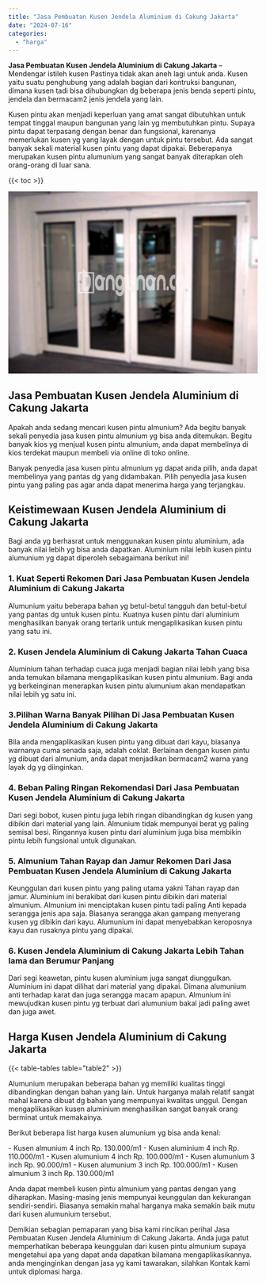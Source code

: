 ```yaml
---
title: "Jasa Pembuatan Kusen Jendela Aluminium di Cakung Jakarta"
date: "2024-07-16"
categories: 
  - "harga"
---
```


**Jasa Pembuatan Kusen Jendela Aluminium di Cakung Jakarta** – Mendengar istileh kusen Pastinya tidak akan aneh lagi untuk anda. Kusen yaitu suatu penghubung yang adalah bagian dari kontruksi bangunan, dimana kusen tadi bisa dihubungkan dg beberapa jenis benda seperti pintu, jendela dan bermacam2 jenis jendela yang lain.

Kusen pintu akan menjadi keperluan yang amat sangat dibutuhkan untuk tempat tinggal maupun bangunan yang lain yg membutuhkan pintu. Supaya pintu dapat terpasang dengan benar dan fungsional, karenanya memerlukan kusen yg yang layak dengan untuk pintu tersebut. Ada sangat banyak sekali material kusen pintu yang dapat dipakai. Beberapanya merupakan kusen pintu alumunium yang sangat banyak diterapkan oleh orang-orang di luar sana.

{{< toc >}}

![Jasa Pembuatan Kusen Jendela Aluminium di Cakung Jakarta](/images/harga-kusen-jendela-alumunium-20.png)

## Jasa Pembuatan Kusen Jendela Aluminium di Cakung Jakarta

Apakah anda sedang mencari kusen pintu almunium? Ada begitu banyak sekali penyedia jasa kusen pintu almunium yg bisa anda ditemukan. Begitu banyak kios yg menjual kusen pintu almunium, anda dapat membelinya di kios terdekat maupun membeli via online di toko online.

Banyak penyedia jasa kusen pintu almunium yg dapat anda pilih, anda dapat membelinya yang pantas dg yang didambakan. Pilih penyedia jasa kusen pintu yang paling pas agar anda dapat menerima harga yang terjangkau.

## Keistimewaan Kusen Jendela Aluminium di Cakung Jakarta

Bagi anda yg berhasrat untuk menggunakan kusen pintu aluminium, ada banyak nilai lebih yg bisa anda dapatkan. Aluminium nilai lebih kusen pintu alumunium yg dapat diperoleh sebagaimana berikut ini!

### 1\. Kuat Seperti Rekomen Dari Jasa Pembuatan Kusen Jendela Aluminium di Cakung Jakarta

Alumunium yaitu beberapa bahan yg betul-betul tangguh dan betul-betul yang pantas dg untuk kusen pintu. Kuatnya kusen pintu dari aluminium menghasilkan banyak orang tertarik untuk mengaplikasikan kusen pintu yang satu ini.

### 2\. Kusen Jendela Aluminium di Cakung Jakarta Tahan Cuaca

Aluminium tahan terhadap cuaca juga menjadi bagian nilai lebih yang bisa anda temukan bilamana mengaplikasikan kusen pintu almunium. Bagi anda yg berkeinginan menerapkan kusen pintu alumunium akan mendapatkan nilai lebih yg satu ini.

### 3.Pilihan Warna Banyak Pilihan Di Jasa Pembuatan Kusen Jendela Aluminium di Cakung Jakarta

Bila anda mengaplikasikan kusen pintu yang dibuat dari kayu, biasanya warnanya cuma senada saja, adalah coklat. Berlainan dengan kusen pintu yg dibuat dari almunium, anda dapat menjadikan bermacam2 warna yang layak dg yg diinginkan.

### 4\. Beban Paling Ringan Rekomendasi Dari Jasa Pembuatan Kusen Jendela Aluminium di Cakung Jakarta

Dari segi bobot, kusen pintu juga lebih ringan dibandingkan dg kusen yang dibikin dari material yang lain. Almunium tidak mempunyai berat yg paling semisal besi. Ringannya kusen pintu dari aluminium juga bisa membikin pintu lebih fungsional untuk digunakan.

### 5\. Almunium Tahan Rayap dan Jamur Rekomen Dari Jasa Pembuatan Kusen Jendela Aluminium di Cakung Jakarta

Keunggulan dari kusen pintu yang paling utama yakni Tahan rayap dan jamur. Aluminium ini berakibat dari kusen pintu dibikin dari material almunium. Almunium ini menciptakan kusen pintu tadi paling Anti kepada serangga jenis apa saja. Biasanya serangga akan gampang menyerang kusen yg dibikin dari kayu. Alumunium ini dapat menyebabkan keroposnya kayu dan rusaknya pintu yang dipakai.

### 6\. Kusen Jendela Aluminium di Cakung Jakarta Lebih Tahan lama dan Berumur Panjang

Dari segi keawetan, pintu kusen aluminium juga sangat diunggulkan. Aluminium ini dapat dilihat dari material yang dipakai. Dimana alumunium anti terhadap karat dan juga serangga macam apapun. Almunium ini mewujudkan kusen pintu yg terbuat dari alumunium bakal jadi paling awet dan juga awet.

## Harga Kusen Jendela Aluminium di Cakung Jakarta

{{< table-tables table="table2" >}}

Alumunium merupakan beberapa bahan yg memiliki kualitas tinggi dibandingkan dengan bahan yang lain. Untuk harganya malah relatif sangat mahal karena dibuat dg bahan yang mempunyai kwalitas unggul. Dengan mengaplikasikan kusen aluminium menghasilkan sangat banyak orang berminat untuk memakainya.

Berikut beberapa list harga kusen alumunium yg bisa anda kenal:

\- Kusen almunium 4 inch Rp. 130.000/m1 - Kusen aluminium 4 inch Rp. 110.000/m1 - Kusen alumunium 4 inch Rp. 100.000/m1 - Kusen alumunium 3 inch Rp. 90.000/m1 - Kusen alumunium 3 inch Rp. 100.000/m1 - Kusen almunium 3 inch Rp. 130.000/m1

Anda dapat membeli kusen pintu almunium yang pantas dengan yang diharapkan. Masing-masing jenis mempunyai keunggulan dan kekurangan sendiri-sendiri. Biasanya semakin mahal harganya maka semakin baik mutu dari kusen alumunium tersebut.

Demikian sebagian pemaparan yang bisa kami rincikan perihal Jasa Pembuatan Kusen Jendela Aluminium di Cakung Jakarta. Anda juga patut memperhatikan beberapa keunggulan dari kusen pintu almunium supaya mengetahui apa yang dapat anda dapatkan bilamana mengaplikasikannya. anda menginginkan dengan jasa yg kami tawarakan, silahkan Kontak kami untuk diplomasi harga.

